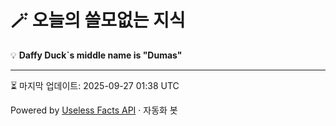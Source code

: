 # 🪄 오늘의 쓸모없는 지식

💡 **Daffy Duck`s middle name is "Dumas"**

---
⏳ 마지막 업데이트: 2025-09-27 01:38 UTC

Powered by [Useless Facts API](https://uselessfacts.jsph.pl/) · 자동화 봇